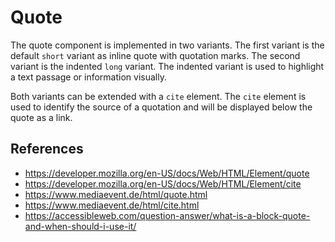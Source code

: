 # Quote

The quote component is implemented in two variants. The first variant is the default `short` variant as inline quote with quotation marks. The second variant is the indented `long` variant. The indented variant is used to highlight a text passage or information visually.

Both variants can be extended with a `cite` element. The `cite` element is used to identify the source of a quotation and will be displayed below the quote as a link.

## References

- https://developer.mozilla.org/en-US/docs/Web/HTML/Element/quote
- https://developer.mozilla.org/en-US/docs/Web/HTML/Element/cite
- https://www.mediaevent.de/html/quote.html
- https://www.mediaevent.de/html/cite.html
- https://accessibleweb.com/question-answer/what-is-a-block-quote-and-when-should-i-use-it/
